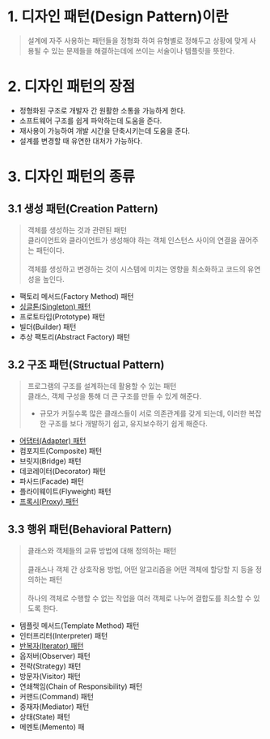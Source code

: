 # 1. 디자인 패턴(Design Pattern)이란
> 설계에 자주 사용하는 패턴들을 정형화 하여 유형별로 정해두고 상황에 맞게 사용될 수 있는 문제들을 해결하는데에 쓰이는 서술이나 템플릿을 뜻한다.

# 2. 디자인 패턴의 장점
- 정형화된 구조로 개발자 간 원활한 소통을 가능하게 한다.
- 소프트웨어 구조를 쉽게 파악하는데 도움을 준다.
- 재사용이 가능하여 개발 시간을 단축시키는데 도움을 준다.
- 설계를 변경할 때 유연한 대처가 가능하다.

# 3. 디자인 패턴의 종류

## 3.1 생성 패턴(Creation Pattern)
> 객체를 생성하는 것과 관련된 패턴  <br/>
> 클라이언트와 클라이언트가 생성해야 하는 객체 인스턴스 사이의 연결을 끊어주는 패턴이다.<br/>  
> 객체를 생성하고 변경하는 것이 시스템에 미치는 영향을 최소화하고 코드의 유연성을 높인다.

- 팩토리 메서드(Factory Method) 패턴
- [싱글톤(Singleton) 패턴](https://hyunbenny.tistory.com/138)
- 프로토타입(Prototype) 패턴
- 빌더(Builder) 패턴
- 추상 팩토리(Abstract Factory) 패턴

## 3.2 구조 패턴(Structual Pattern)
> 프로그램의 구조를 설계하는데 활용할 수 있는 패턴  <br/>
> 클래스, 객체 구성을 통해 더 큰 구조를 만들 수 있게 해준다. <br/>
> - 규모가 커질수록 많은 클래스들이 서로 의존관계를 갖게 되는데, 이러한 복잡한 구조를 보다 개발하기 쉽고, 유지보수하기 쉽게 해준다.

- [어댑터(Adapter) 패턴](https://hyunbenny.tistory.com/139)
- 컴포지트(Composite) 패턴
- 브릿지(Bridge) 패턴
- 데코레이터(Decorator) 패턴
- 파사드(Facade) 패턴
- 플라이웨이트(Flyweight) 패턴
- [프록시(Proxy) 패턴](https://hyunbenny.tistory.com/140)

## 3.3 행위 패턴(Behavioral Pattern)
> 클래스와 객체들의 교류 방법에 대해 정의하는 패턴<br/>  
> 클래스나 객체 간 상호작용 방법, 어떤 알고리즘을 어떤 객체에 할당할 지 등을 정의하는 패턴<br/>  
> 하나의 객체로 수행할 수 없는 작업을 여러 객체로 나누어 결합도를 최소할 수 있도록 한다.

- 템플릿 메서드(Template Method) 패턴
- 인터프리터(Interpreter) 패턴
- [반복자(Iterator) 패턴](https://github.com/hyunbenny/study/blob/main/%EB%94%94%EC%9E%90%EC%9D%B8%ED%8C%A8%ED%84%B4/Iterator%ED%8C%A8%ED%84%B4.md)
- 옵저버(Observer) 패턴
- 전략(Strategy) 패턴
- 방문자(Visitor) 패턴
- 연쇄책임(Chain of Responsibility) 패턴
- 커맨드(Command) 패턴
- 중재자(Mediator) 패턴
- 상태(State) 패턴
- 메멘토(Memento) 패
